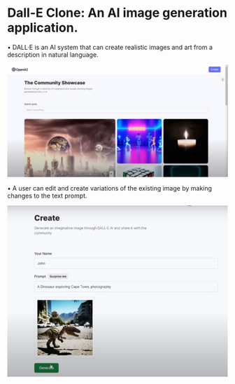 # Dall-E Clone: An AI image generation application.

•	DALL·E is an AI system that can create realistic images and art from a description in natural language. <br />

![](Dall-E(1).png)

•	A user can edit and create variations of the existing image by making changes to the text prompt. <br />

![](Dall-E(3).png)
